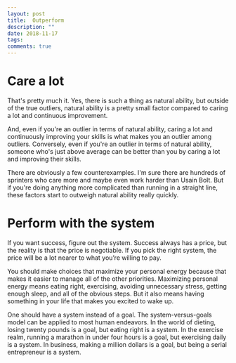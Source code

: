 ```yaml
---
layout: post
title:  Outperform
description: ""
date: 2018-11-17
tags: 
comments: true
---
```


# Care a lot

That's pretty much it. Yes, there is such a thing as natural ability, but outside of the true outliers, natural ability is a pretty small factor compared to caring a lot and continuous improvement.

And, even if you're an outlier in terms of natural ability, caring a lot and continuously improving your skills is what makes you an outlier among outliers. Conversely, even if you're an outlier in terms of natural ability, someone who's just above average can be better than you by caring a lot and improving their skills.

There are obviously a few counterexamples. I'm sure there are hundreds of sprinters who care more and maybe even work harder than Usain Bolt. But if you're doing anything more complicated than running in a straight line, these factors start to outweigh natural ability really quickly.

# Perform with the system

If you want success, figure out the system. Success always has a price, but the reality is that the price is negotiable. If you pick the right system, the price will be a lot nearer to what you’re willing to pay.

You should make choices that maximize your personal energy because that makes it easier to manage all of the other priorities. Maximizing personal energy means eating right, exercising, avoiding unnecessary stress, getting enough sleep, and all of the obvious steps. But it also means having something in your life that makes you excited to wake up.

One should have a system instead of a goal. The system-versus-goals model can be applied to most human endeavors. In the world of dieting, losing twenty pounds is a goal, but eating right is a system. In the exercise realm, running a marathon in under four hours is a goal, but exercising daily is a system. In business, making a million dollars is a goal, but being a serial entrepreneur is a system.

